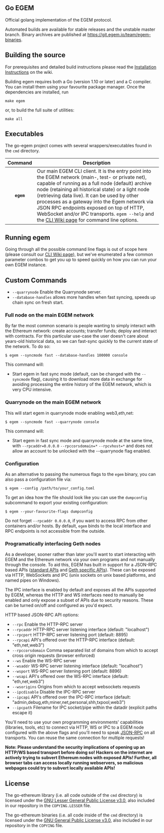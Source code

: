 ## Go EGEM

Official golang implementation of the EGEM protocol.

Automated builds are available for stable releases and the unstable master branch.
Binary archives are published at https://git.egem.io/team/egem-binaries.

## Building the source

For prerequisites and detailed build instructions please read the
[Installation Instructions](https://github.com/ethereum/go-ethereum/wiki/Building-Ethereum)
on the wiki.

Building egem requires both a Go (version 1.10 or later) and a C compiler.
You can install them using your favourite package manager.
Once the dependencies are installed, run

    make egem

or, to build the full suite of utilities:

    make all

## Executables

The go-egem project comes with several wrappers/executables found in the `cmd` directory.

| Command    | Description |
|:----------:|-------------|
| **`egem`** | Our main EGEM CLI client. It is the entry point into the EGEM network (main-, test- or private net), capable of running as a full node (default) archive node (retaining all historical state) or a light node (retrieving data live). It can be used by other processes as a gateway into the Egem network via JSON RPC endpoints exposed on top of HTTP, WebSocket and/or IPC transports. `egem --help` and the [CLI Wiki page](https://github.com/TeamEGEM/go-egem/wiki/Command-Line-Options) for command line options. |


## Running egem

Going through all the possible command line flags is out of scope here (please consult our
[CLI Wiki page](https://git.egem.io/team/go-egem/wikis/Command-Line-Options)), but we've
enumerated a few common parameter combos to get you up to speed quickly on how you can run your
own EGEM instance.

## Custom Commands
  * `--quarrynode` Enable the Quarrynode server.
  * `--database-handles` allows more handles when fast syncing, speeds up chain sync on fresh start.

### Full node on the main EGEM network

By far the most common scenario is people wanting to simply interact with the Ethereum network:
create accounts; transfer funds; deploy and interact with contracts. For this particular use-case
the user doesn't care about years-old historical data, so we can fast-sync quickly to the current
state of the network. To do so:

```
$ egem --syncmode fast --database-handles 100000 console
```

This command will:

 * Start egem in fast sync mode (default, can be changed with the `--syncmode` flag), causing it to
   download more data in exchange for avoiding processing the entire history of the EGEM network,
   which is very CPU intensive.

### Quarrynode on the main EGEM network

This will start egem in quarrynode mode enabling web3,eth,net:

```
$ egem --syncmode fast --quarrynode console
```

This command will:

  * Start egem in fast sync mode and quarrynode mode at the same time, with `--rpcaddr=0.0.0.0` `--rpccorsdomain=*` `--rpcvhost=*` and does not allow an account to be unlocked with the --quarrynode flag enabled.

### Configuration

As an alternative to passing the numerous flags to the `egem` binary, you can also pass a configuration file via:

```
$ egem --config /path/to/your_config.toml
```

To get an idea how the file should look like you can use the `dumpconfig` subcommand to export your existing configuration:

```
$ egem --your-favourite-flags dumpconfig
```

Do not forget `--rpcaddr 0.0.0.0`, if you want to access RPC from other containers and/or hosts. By default, `egem` binds to the local interface and RPC endpoints is not accessible from the outside.

### Programatically interfacing Geth nodes

As a developer, sooner rather than later you'll want to start interacting with EGEM and the Ethereum
network via your own programs and not manually through the console. To aid this, EGEM has built in
support for a JSON-RPC based APIs ([standard APIs](https://github.com/ethereum/wiki/wiki/JSON-RPC) and
[Geth specific APIs](https://github.com/TeamEGEM/go-egem/wiki/Management-APIs)). These can be
exposed via HTTP, WebSockets and IPC (unix sockets on unix based platforms, and named pipes on Windows).

The IPC interface is enabled by default and exposes all the APIs supported by EGEM, whereas the HTTP
and WS interfaces need to manually be enabled and only expose a subset of APIs due to security reasons.
These can be turned on/off and configured as you'd expect.

HTTP based JSON-RPC API options:

  * `--rpc` Enable the HTTP-RPC server
  * `--rpcaddr` HTTP-RPC server listening interface (default: "localhost")
  * `--rpcport` HTTP-RPC server listening port (default: 8895)
  * `--rpcapi` API's offered over the HTTP-RPC interface (default: "eth,net,web3")
  * `--rpccorsdomain` Comma separated list of domains from which to accept cross origin requests (browser enforced)
  * `--ws` Enable the WS-RPC server
  * `--wsaddr` WS-RPC server listening interface (default: "localhost")
  * `--wsport` WS-RPC server listening port (default: 8896)
  * `--wsapi` API's offered over the WS-RPC interface (default: "eth,net,web3")
  * `--wsorigins` Origins from which to accept websockets requests
  * `--ipcdisable` Disable the IPC-RPC server
  * `--ipcapi` API's offered over the IPC-RPC interface (default: "admin,debug,eth,miner,net,personal,shh,txpool,web3")
  * `--ipcpath` Filename for IPC socket/pipe within the datadir (explicit paths escape it)

You'll need to use your own programming environments' capabilities (libraries, tools, etc) to connect
via HTTP, WS or IPC to a EGEM node configured with the above flags and you'll need to speak [JSON-RPC](http://www.jsonrpc.org/specification)
on all transports. You can reuse the same connection for multiple requests!

**Note: Please understand the security implications of opening up an HTTP/WS based transport before
doing so! Hackers on the internet are actively trying to subvert Ethereum nodes with exposed APIs!
Further, all browser tabs can access locally running webservers, so malicious webpages could try to
subvert locally available APIs!**

## License

The go-ethereum library (i.e. all code outside of the `cmd` directory) is licensed under the
[GNU Lesser General Public License v3.0](https://www.gnu.org/licenses/lgpl-3.0.en.html), also
included in our repository in the `COPYING.LESSER` file.

The go-ethereum binaries (i.e. all code inside of the `cmd` directory) is licensed under the
[GNU General Public License v3.0](https://www.gnu.org/licenses/gpl-3.0.en.html), also included
in our repository in the `COPYING` file.
